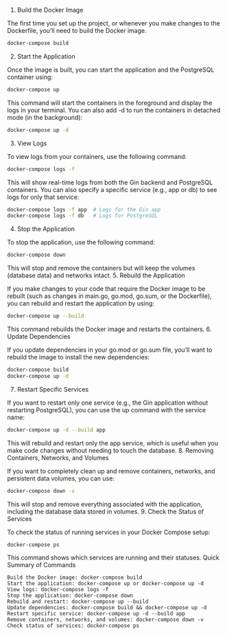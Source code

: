 1. Build the Docker Image

The first time you set up the project, or whenever you make changes to the Dockerfile, you’ll need to build the Docker image.

```bash
docker-compose build
```

2. Start the Application

Once the image is built, you can start the application and the PostgreSQL container using:

```bash
docker-compose up
```

This command will start the containers in the foreground and display the logs in your terminal. You can also add -d to run the containers in detached mode (in the background):

```bash
docker-compose up -d
```

3. View Logs

To view logs from your containers, use the following command:

```bash
docker-compose logs -f
```

This will show real-time logs from both the Gin backend and PostgreSQL containers. You can also specify a specific service (e.g., app or db) to see logs for only that service:

```bash
docker-compose logs -f app  # Logs for the Gin app
docker-compose logs -f db   # Logs for PostgreSQL
```

4. Stop the Application

To stop the application, use the following command:

```bash
docker-compose down
```

This will stop and remove the containers but will keep the volumes (database data) and networks intact.
5. Rebuild the Application

If you make changes to your code that require the Docker image to be rebuilt (such as changes in main.go, go.mod, go.sum, or the Dockerfile), you can rebuild and restart the application by using:

```bash
docker-compose up --build
```

This command rebuilds the Docker image and restarts the containers.
6. Update Dependencies

If you update dependencies in your go.mod or go.sum file, you’ll want to rebuild the image to install the new dependencies:

```bash
docker-compose build
docker-compose up -d
```

7. Restart Specific Services

If you want to restart only one service (e.g., the Gin application without restarting PostgreSQL), you can use the up command with the service name:

```bash
docker-compose up -d --build app
```

This will rebuild and restart only the app service, which is useful when you make code changes without needing to touch the database.
8. Removing Containers, Networks, and Volumes

If you want to completely clean up and remove containers, networks, and persistent data volumes, you can use:

```bash
docker-compose down -v
```

This will stop and remove everything associated with the application, including the database data stored in volumes.
9. Check the Status of Services

To check the status of running services in your Docker Compose setup:

```bash
docker-compose ps
```

This command shows which services are running and their statuses.
Quick Summary of Commands

    Build the Docker image: docker-compose build
    Start the application: docker-compose up or docker-compose up -d
    View logs: docker-compose logs -f
    Stop the application: docker-compose down
    Rebuild and restart: docker-compose up --build
    Update dependencies: docker-compose build && docker-compose up -d
    Restart specific service: docker-compose up -d --build app
    Remove containers, networks, and volumes: docker-compose down -v
    Check status of services: docker-compose ps